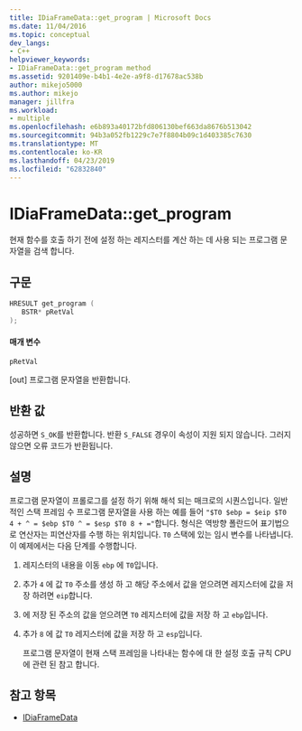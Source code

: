 ```yaml
---
title: IDiaFrameData::get_program | Microsoft Docs
ms.date: 11/04/2016
ms.topic: conceptual
dev_langs:
- C++
helpviewer_keywords:
- IDiaFrameData::get_program method
ms.assetid: 9201409e-b4b1-4e2e-a9f8-d17678ac538b
author: mikejo5000
ms.author: mikejo
manager: jillfra
ms.workload:
- multiple
ms.openlocfilehash: e6b893a40172bfd806130bef663da8676b513042
ms.sourcegitcommit: 94b3a052fb1229c7e7f8804b09c1d403385c7630
ms.translationtype: MT
ms.contentlocale: ko-KR
ms.lasthandoff: 04/23/2019
ms.locfileid: "62832840"
---
```

# <a name="idiaframedatagetprogram"></a>IDiaFrameData::get_program
현재 함수를 호출 하기 전에 설정 하는 레지스터를 계산 하는 데 사용 되는 프로그램 문자열을 검색 합니다.

## <a name="syntax"></a>구문

```C++
HRESULT get_program ( 
   BSTR* pRetVal
);
```

#### <a name="parameters"></a>매개 변수
 `pRetVal`

[out] 프로그램 문자열을 반환합니다.

## <a name="return-value"></a>반환 값
 성공하면 `S_OK`를 반환합니다. 반환 `S_FALSE` 경우이 속성이 지원 되지 않습니다. 그러지 않으면 오류 코드가 반환됩니다.

## <a name="remarks"></a>설명
 프로그램 문자열이 프롤로그를 설정 하기 위해 해석 되는 매크로의 시퀀스입니다. 일반적인 스택 프레임 수 프로그램 문자열을 사용 하는 예를 들어 `"$T0 $ebp = $eip $T0 4 + ^ = $ebp $T0 ^ = $esp $T0 8 + ="`합니다. 형식은 역방향 폴란드어 표기법으로 연산자는 피연산자를 수행 하는 위치입니다. `T0` 스택에 있는 임시 변수를 나타냅니다. 이 예제에서는 다음 단계를 수행합니다.

1. 레지스터의 내용을 이동 `ebp` 에 `T0`입니다.

2. 추가 `4` 에 값 `T0` 주소를 생성 하 고 해당 주소에서 값을 얻으려면 레지스터에 값을 저장 하려면 `eip`합니다.

3. 에 저장 된 주소의 값을 얻으려면 `T0` 레지스터에 값을 저장 하 고 `ebp`입니다.

4. 추가 `8` 에 값 `T0` 레지스터에 값을 저장 하 고 `esp`입니다.

   프로그램 문자열이 현재 스택 프레임을 나타내는 함수에 대 한 설정 호출 규칙 CPU에 관련 된 참고 합니다.

## <a name="see-also"></a>참고 항목
- [IDiaFrameData](../../debugger/debug-interface-access/idiaframedata.md)